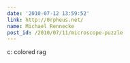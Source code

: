```yaml
---
date: '2010-07-12 13:59:52'
link: http://0rpheus.net/
name: Michael Rennecke
post_id: /2010/07/11/microscope-puzzle
---
```


c: colored rag